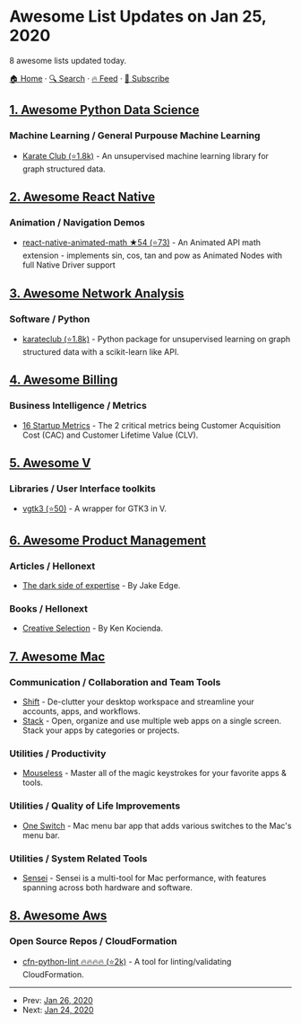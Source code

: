 # Awesome List Updates on Jan 25, 2020

8 awesome lists updated today.

[🏠 Home](/README.md) · [🔍 Search](https://test.trackawesomelist.com/search/) · [🔥 Feed](https://test.trackawesomelist.com/rss.xml) · [📮 Subscribe](https://trackawesomelist.us17.list-manage.com/subscribe?u=d2f0117aa829c83a63ec63c2f&id=36a103854c)



## [1. Awesome Python Data Science](/content/krzjoa/awesome-python-data-science/README.md)

### Machine Learning / General Purpouse Machine Learning

*   [Karate Club (⭐1.8k)](https://github.com/benedekrozemberczki/karateclub) - An unsupervised machine learning library for graph structured data.

## [2. Awesome React Native](/content/jondot/awesome-react-native/README.md)

### Animation / Navigation Demos

*   [react-native-animated-math ★54 (⭐73)](https://github.com/rastapasta/react-native-animated-math) - An Animated API math extension - implements sin, cos, tan and pow as Animated Nodes with full Native Driver support

## [3. Awesome Network Analysis](/content/briatte/awesome-network-analysis/README.md)

### Software / Python

*   [karateclub (⭐1.8k)](https://github.com/benedekrozemberczki/karateclub) - Python package for unsupervised learning on graph structured data with a scikit-learn like API.

## [4. Awesome Billing](/content/kdeldycke/awesome-billing/README.md)

### Business Intelligence / Metrics

*   [16 Startup Metrics](https://a16z.com/2015/08/21/16-metrics/) - The 2 critical metrics being Customer Acquisition Cost (CAC) and Customer Lifetime Value (CLV).

## [5. Awesome V](/content/vlang/awesome-v/README.md)

### Libraries / User Interface toolkits

*   [vgtk3 (⭐50)](https://github.com/vgtk/vgtk3) - A wrapper for GTK3 in V.

## [6. Awesome Product Management](/content/dend/awesome-product-management/README.md)

### Articles / Hellonext

*   [The dark side of expertise](https://lwn.net/Articles/809556/) - By Jake Edge.

### Books / Hellonext

*   [Creative Selection](http://creativeselection.io/) - By Ken Kocienda.

## [7. Awesome Mac](/content/jaywcjlove/awesome-mac/README.md)

### Communication / Collaboration and Team Tools

*   [Shift](https://tryshift.com/) - De-clutter your desktop workspace and streamline your accounts, apps, and workflows.
*   [Stack](https://getstack.app/) - Open, organize and use multiple web apps on a single screen. Stack your apps by categories or projects.

### Utilities / Productivity

*   [Mouseless](https://mouseless.app/) - Master all of the magic keystrokes for your favorite apps & tools.

### Utilities / Quality of Life Improvements

*   [One Switch](https://fireball.studio/oneswitch) - Mac menu bar app that adds various switches to the Mac's menu bar.

### Utilities / System Related Tools

*   [Sensei](https://sensei.app/) - Sensei is a multi-tool for Mac performance, with features spanning across both hardware and software.

## [8. Awesome Aws](/content/donnemartin/awesome-aws/README.md)

### Open Source Repos / CloudFormation

*   [cfn-python-lint :fire::fire::fire::fire: (⭐2k)](https://github.com/awslabs/cfn-python-lint) - A tool for linting/validating CloudFormation.

---

- Prev: [Jan 26, 2020](/content/2020/01/26/README.md)
- Next: [Jan 24, 2020](/content/2020/01/24/README.md)